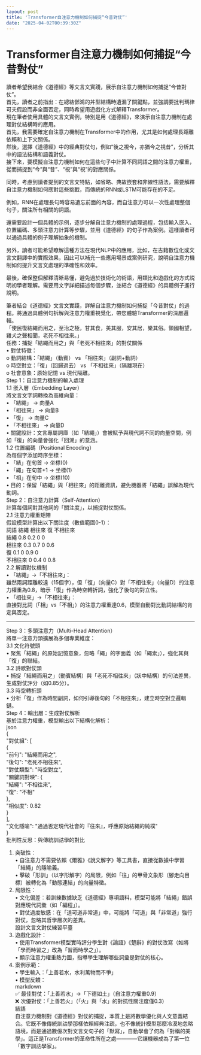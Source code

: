 ```yaml
---
layout: post
title: 'Transformer自注意力機制如何捕捉“今昔對仗”'
date: "2025-04-02T00:39:30Z"
---
```

Transformer自注意力機制如何捕捉“今昔對仗”
===========================

讀者希望我結合《道德經》等文言文實踐，展示自注意力機制如何捕捉“今昔對仗”。  
首先，讀者之前指出：在總結鄧鴻的丼型結構時遺漏了關鍵點，並強調要批判瑪律可夫假設而非全面否定，同時希望用遊戲化方式解釋Transformer。  
現在筆者使用具體的文言文實例，特別是用《道德經》，來演示自注意力機制在處理對仗結構時的應用。  
首先，我需要確定自注意力機制在Transformer中的作用，尤其是如何處理長距離依賴和上下文關係。  
然後，選擇《道德經》中的經典對仗句，例如“後之視今，亦猶今之視昔”，分析其中的語法結構和語義對仗。  
接下來，要模擬自注意力機制如何在這些句子中計算不同詞語之間的注意力權重，從而捕捉到“今”與“昔”、“視”與“視”的對應關係。

同時，考慮到讀者提到的文言文特點，如省略、典故嵌套和非線性語法，需要解釋自注意力機制如何應對這些挑戰，而傳統的RNN或LSTM可能存在的不足。

例如，RNN在處理長句時容易遺忘前面的內容，而自注意力可以一次性處理整個句子，關注所有相關的詞語。

還需要設計一個具體的示例，逐步分解自注意力機制的處理過程，包括輸入嵌入、位置編碼、多頭注意力計算等步驟，並用《道德經》的句子作為案例。這樣讀者可以通過具體的例子理解抽象的機制。

另外，讀者可能希望瞭解這種方法在現代NLP中的應用，比如，在古籍數位化或文言文翻譯中的實際效果，因此可以補充一些應用場景或案例研究，說明自注意力機制如何提升文言文處理的準確性和效率。

最後，確保整個解釋清晰易懂，避免過於技術化的術語，用類比和遊戲化的方式説明初學者理解。需要用文字詳細描述每個步驟，並結合《道德經》的具體例子進行說明。

筆者結合《道德經》文言文實踐，詳解自注意力機制如何捕捉「今昔對仗」的過程。將通過具體例句拆解與注意力權重視覺化，帶您體驗Transformer的深層邏輯。  
「使民復結繩而用之，至治之極，甘其食，美其服，安其居，樂其俗。領國相望，雞犬之聲相聞，老死不相往來。」  
任務：捕捉「結繩而用之」與「老死不相往來」的對仗關係  
• 對仗特徵：  
o 動詞結構：「結繩」（動賓） vs 「相往來」（副詞+動詞）  
o 時空對立：「復」（回歸過去） vs 「不相往來」（隔離現在）  
o 社會意象：原始記憶 vs 現代隔離。  
Step 1：自注意力機制的輸入處理  
1.1 嵌入層（Embedding Layer）  
將文言文字詞轉換為高維向量：  
• 「結繩」 → 向量A  
• 「相往來」 → 向量B  
• 「復」 → 向量C  
• 「不相往來」 → 向量D  
• 關鍵設計：文言專屬詞庫（如「結繩」）會被賦予與現代詞不同的向量空間，例如「復」的向量會強化「回溯」的意涵。  
1.2 位置編碼（Positional Encoding）  
為每個字添加時序坐標：  
• 「結」在句首 → 坐標(0)  
• 「繩」在句首+1 → 坐標(1)  
• 「相」在句中 → 坐標(10)  
• 目的：保留「結繩」與「相往來」的距離資訊，避免機器將「結繩」誤解為現代動詞。  
Step 2：自注意力計算（Self-Attention）  
計算每個詞對其他詞的「關注度」，以捕捉對仗關係。  
2.1 注意力權重矩陣  
假設模型計算出以下關注度（數值範圍0-1）：  
詞語 結繩 相往來 復 不相往來  
結繩 0.8 0.2 0 0  
相往來 0.3 0.7 0 0.6  
復 0.1 0 0.9 0  
不相往來 0 0.4 0 0.8  
2.2 解讀對仗機制  
• 「結繩」→「不相往來」：  
雖然兩詞距離較遠（15個字），但「復」（向量C）對「不相往來」（向量D）的注意力權重為0.8，暗示「復」作為時空轉折詞，強化了後句的對立性。  
• 「相往來」→「不相往來」：  
直接對比詞（「相」vs「不相」）的注意力權重達0.6，模型自動對比動詞結構的肯定與否定。

* * *

Step 3：多頭注意力（Multi-Head Attention）  
將單一注意力頭擴展為多個專業維度：  
3.1 文化符號頭  
• 聚焦「結繩」的原始記憶意象，忽略「繩」的字面義（如「繩索」），強化其與「復」的聯結。  
3.2 詩歌對仗頭  
• 捕捉「結繩而用之」（動賓結構）與「老死不相往來」（狀中結構）的句法差異，生成對仗評分（如0.85分）。  
3.3 時空轉折頭  
• 分析「復」作為時間副詞，如何引導後句的「不相往來」，建立時空對立邏輯鏈。  
Step 4：輸出層：生成對仗解析  
基於注意力權重，模型輸出以下結構化解析：  
json  
{  
"對仗組": \[  
{  
"前句": "結繩而用之",  
"後句": "老死不相往來",  
"對仗類型": "時空對立",  
"關鍵詞對映": {  
"結繩": "不相往來",  
"復": "不相"  
},  
"相似度": 0.82  
}  
\],  
"文化隱喻": "通過否定現代社會的『往來』，呼應原始結繩的純樸"  
}  
批判性反思：與傳統訓詁學的對比

1.  突破性：  
    • 自注意力不需要依賴《爾雅》《說文解字》等工具書，直接從數據中學習「結繩」的隱喻義。  
    • 擊破「形訓」（以字形解字）的局限，例如「往」的甲骨文象形（腳走向目標）被轉化為「動態連結」的向量特徵。
2.  局限性：  
    • 文化偏差：若訓練數據缺乏《道德經》專項語料，模型可能將「結繩」錯誤對應現代詞彙（如「編程」）。  
    • 對仗過度敏感：在「道可道非常道」中，可能將「可道」與「非常道」強行對仗，忽略其哲學層次的差異。  
    設計文言文對仗練習平臺
3.  遊戲化設計：  
    • 使用Transformer模型實時評分學生對《論語》《楚辭》的對仗改寫（如將「學而時習之」改為「習而時學之」）。  
    • 顯示注意力權重熱力圖，指導學生理解哪些詞彙是對仗的核心。
4.  案例示範：  
    • 學生輸入：「上善若水，水利萬物而不爭」  
    • 模型反饋：  
    markdown  
    ✅ 最佳對仗：「上善若水」→「下德如土」（自注意力權重0.9）  
    ❌ 次優對仗：「上善若火」（「火」與「水」的對抗性關注度僅0.3）  
    結語  
    自注意力機制對《道德經》對仗的捕捉，本質上是將數學優化與人文意義結合。它既不像傳統訓詁學那樣依賴經典注疏，也不像統計模型那麼冷漠地忽略語境，而是通過數億次對文言文句子的「默寫」，自動學會了何為「對稱的美學」。這正是Transformer的革命性所在之處————它讓機器成為了第一位「數字訓詁學家」。